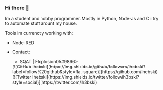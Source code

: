 ### Hi there 👋

Im a student and hobby programmer. Mostly in Python, Node-Js and C i try to automate stuff arounf my house.

Tools im currenctly working with:
<ul>
  <li>Node-RED<li>

Contact:
<ul>
  <li>SQAT | Floplosion05#9866></li>
</ul>
[![GitHub Ihebski](https://img.shields.io/github/followers/ihebski?label=follow%20github&style=flat-square)](https://github.com/ihebski) [![Twitter Ihebski](https://img.shields.io/twitter/follow/ih3bski?style=social)](https://twitter.com/ih3bski)
